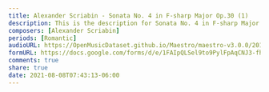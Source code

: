 ```yaml
---
title: Alexander Scriabin - Sonata No. 4 in F-sharp Major Op.30 (1)
description: This is the description for Sonata No. 4 in F-sharp Major Op.30 by Alexander Scriabin
composers: [Alexander Scriabin]
periods: [Romantic]
audioURL: https://OpenMusicDataset.github.io/Maestro/maestro-v3.0.0/2013/ORIG-MIDI_01_7_6_13_Group__MID--AUDIO_03_R1_2013_wav--4.midi
formURL: https://docs.google.com/forms/d/e/1FAIpQLSel9to9PylFpAqCNJ3-fhmcbO3s2oPiI5eKtUtwyup99kGjIQ/viewform
comments: true
share: true
date: 2021-08-08T07:43:13-06:00
---
```

